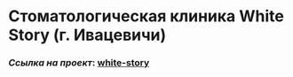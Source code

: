 # Стоматологическая клиника White Story (г. Ивацевичи)

### _Ссылка на проект_: [white-story](https://vitalyreutsky.github.io/whitestory/)
